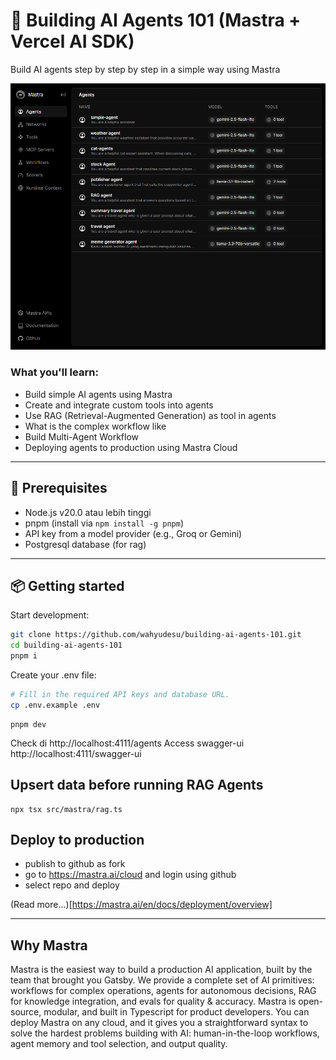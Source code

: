 # 🧠 Building AI Agents 101 (Mastra + Vercel AI SDK)

Build AI agents step by step by step in a simple way using Mastra

![Alt Text](image.png)

### What you'll learn:
- Build simple AI agents using Mastra
- Create and integrate custom tools into agents
- Use RAG (Retrieval-Augmented Generation) as tool in agents
- What is the complex workflow like
- Build Multi-Agent Workflow
- Deploying agents to production using Mastra Cloud

---

## 🧰 Prerequisites
- Node.js v20.0 atau lebih tinggi
- pnpm (install via `npm install -g pnpm`)  
- API key from a model provider (e.g., Groq or Gemini)
- Postgresql database (for rag)

---

## 📦 Getting started

Start development:

```bash
git clone https://github.com/wahyudesu/building-ai-agents-101.git
cd building-ai-agents-101
pnpm i
```

Create your .env file:

```bash
# Fill in the required API keys and database URL.
cp .env.example .env
```

```
pnpm dev
```

Check di http://localhost:4111/agents
Access swagger-ui http://localhost:4111/swagger-ui

## Upsert data before running RAG Agents 
```
npx tsx src/mastra/rag.ts
```

## Deploy to production
- publish to github as fork 
- go to https://mastra.ai/cloud and login using github
- select repo and deploy

(Read more...)[https://mastra.ai/en/docs/deployment/overview]

---

## Why Mastra 
Mastra is the easiest way to build a production AI application, built by the team that brought you Gatsby. We provide a complete set of AI primitives: workflows for complex operations, agents for autonomous decisions, RAG for knowledge integration, and evals for quality & accuracy. Mastra is open-source, modular, and built in Typescript for product developers. You can deploy Mastra on any cloud, and it gives you a straightforward syntax to solve the hardest problems building with AI: human-in-the-loop workflows, agent memory and tool selection, and output quality.